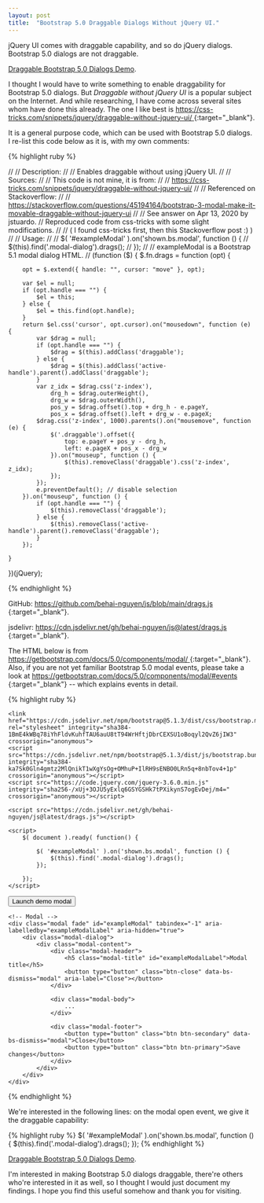 ```yaml
---
layout: post
title:  "Bootstrap 5.0 Draggable Dialogs Without jQuery UI."
---
```


jQuery UI 
comes with draggable capability, and so do jQuery dialogs.
Bootstrap 5.0 dialogs are not draggable.

<a href="https://behai-nguyen.github.io/demo/014/bootstrap-5-draggable-dialog.html" class="medium-font-size" target="_blank">Draggable Bootstrap 5.0 Dialogs Demo</a>.

I thought I would have to write something to enable draggability for 
Bootstrap 5.0 dialogs. But _Draggable without jQuery UI_ is a popular 
subject on the Internet. And while researching, I have come across 
several sites whom have done this already. The one I like best is 
[ https://css-tricks.com/snippets/jquery/draggable-without-jquery-ui/ ](https://css-tricks.com/snippets/jquery/draggable-without-jquery-ui/){:target="_blank"}.

It is a general purpose code, which can be used with Bootstrap 5.0 dialogs.
I re-list this code below as it is, with my own comments:

{% highlight ruby %}

//
// Description:
//
//    Enables draggable without using jQuery UI.
//
// Sources:
//
//    This code is not mine, it is from:
//
//    https://css-tricks.com/snippets/jquery/draggable-without-jquery-ui/
//
//    Referenced on Stackoverflow:
//
//    https://stackoverflow.com/questions/45194164/bootstrap-3-modal-make-it-movable-draggable-without-jquery-ui
//
//    See answer on Apr 13, 2020 by jstuardo.
//    Reproduced code from css-tricks with some slight modifications.
// 
//    ( I found css-tricks first, then this Stackoverflow post :) )
//
// Usage:
//
//   $( '#exampleModal' ).on('shown.bs.modal', function () {
//       $(this).find('.modal-dialog').drags();
//   });
//
//   exampleModal is a Bootstrap 5.1 modal dialog HTML.
//
(function ($) {
    $.fn.drags = function (opt) {

        opt = $.extend({ handle: "", cursor: "move" }, opt);

        var $el = null;
        if (opt.handle === "") {
            $el = this;
        } else {
            $el = this.find(opt.handle);
        }
        return $el.css('cursor', opt.cursor).on("mousedown", function (e) {
            var $drag = null;
            if (opt.handle === "") {
                $drag = $(this).addClass('draggable');
            } else {
                $drag = $(this).addClass('active-handle').parent().addClass('draggable');
            }
            var z_idx = $drag.css('z-index'),
                drg_h = $drag.outerHeight(),
                drg_w = $drag.outerWidth(),
                pos_y = $drag.offset().top + drg_h - e.pageY,
                pos_x = $drag.offset().left + drg_w - e.pageX;
            $drag.css('z-index', 1000).parents().on("mousemove", function (e) {
                $('.draggable').offset({
                    top: e.pageY + pos_y - drg_h,
                    left: e.pageX + pos_x - drg_w
                }).on("mouseup", function () {
                    $(this).removeClass('draggable').css('z-index', z_idx);
                });
            });
            e.preventDefault(); // disable selection
        }).on("mouseup", function () {
            if (opt.handle === "") {
                $(this).removeClass('draggable');
            } else {
                $(this).removeClass('active-handle').parent().removeClass('draggable');
            }
        });

    }
})(jQuery);

{% endhighlight %}

GitHub: [ https://github.com/behai-nguyen/js/blob/main/drags.js ](https://github.com/behai-nguyen/js/blob/main/drags.js){:target="_blank"}.

jsdelivr: [ https://cdn.jsdelivr.net/gh/behai-nguyen/js@latest/drags.js ](https://cdn.jsdelivr.net/gh/behai-nguyen/js@latest/drags.js){:target="_blank"}.

The HTML 
below is from 
[ https://getbootstrap.com/docs/5.0/components/modal/ ](https://getbootstrap.com/docs/5.0/components/modal/){:target="_blank"}.
Also, if you are not yet familiar 
Bootstrap 5.0 modal events, please take a look at 
[ https://getbootstrap.com/docs/5.0/components/modal/#events ](https://getbootstrap.com/docs/5.0/components/modal/#events){:target="_blank"} --
which explains events in detail.

{% highlight ruby %}

<!doctype html>
<html lang="en">
<head>
    <meta charset="utf-8">
    <meta name="viewport" content="width=device-width, initial-scale=1">
    <meta name="description" content="">
    <title>Draggable Bootstrap v5.1 Dialog</title>

    <link href="https://cdn.jsdelivr.net/npm/bootstrap@5.1.3/dist/css/bootstrap.min.css" rel="stylesheet" integrity="sha384-1BmE4kWBq78iYhFldvKuhfTAU6auU8tT94WrHftjDbrCEXSU1oBoqyl2QvZ6jIW3" crossorigin="anonymous">
    <script src="https://cdn.jsdelivr.net/npm/bootstrap@5.1.3/dist/js/bootstrap.bundle.min.js" integrity="sha384-ka7Sk0Gln4gmtz2MlQnikT1wXgYsOg+OMhuP+IlRH9sENBO0LRn5q+8nbTov4+1p" crossorigin="anonymous"></script>
    <script src="https://code.jquery.com/jquery-3.6.0.min.js" integrity="sha256-/xUj+3OJU5yExlq6GSYGSHk7tPXikynS7ogEvDej/m4=" crossorigin="anonymous"></script>

    <script src="https://cdn.jsdelivr.net/gh/behai-nguyen/js@latest/drags.js"></script>

    <script>
        $( document ).ready( function() {

            $( '#exampleModal' ).on('shown.bs.modal', function () {
                $(this).find('.modal-dialog').drags();
            });

        });
    </script>
</head>

<body>
    <!-- Button trigger modal -->
    <button type="button" class="btn btn-primary" data-bs-toggle="modal" data-bs-target="#exampleModal">
        Launch demo modal
    </button>

    <!-- Modal -->
    <div class="modal fade" id="exampleModal" tabindex="-1" aria-labelledby="exampleModalLabel" aria-hidden="true">
        <div class="modal-dialog">
            <div class="modal-content">
                <div class="modal-header">
                    <h5 class="modal-title" id="exampleModalLabel">Modal title</h5>
                    <button type="button" class="btn-close" data-bs-dismiss="modal" aria-label="Close"></button>
                </div>

                <div class="modal-body">
                    ...
                </div>

                <div class="modal-footer">
                    <button type="button" class="btn btn-secondary" data-bs-dismiss="modal">Close</button>
                    <button type="button" class="btn btn-primary">Save changes</button>
                </div>
            </div>
        </div>
    </div>
</body>
</html>

{% endhighlight %}

We're interested in the following lines: on the modal open event, we give it 
the draggable capability:

{% highlight ruby %}
$( '#exampleModal' ).on('shown.bs.modal', function () {
	$(this).find('.modal-dialog').drags();
});
{% endhighlight %}

<a href="https://behai-nguyen.github.io/demo/014/bootstrap-5-draggable-dialog.html" class="medium-font-size" target="_blank">Draggable Bootstrap 5.0 Dialogs Demo</a>.

I'm interested in making Bootstrap 5.0 dialogs draggable, there're others 
who're interested in it as well, so I thought I would just document my 
findings. I hope you find this useful somehow and thank you for visiting.
